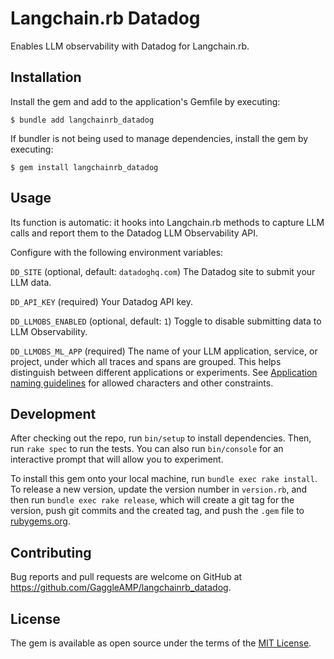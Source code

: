 # Langchain.rb Datadog

Enables LLM observability with Datadog for Langchain.rb.

## Installation

Install the gem and add to the application's Gemfile by executing:

    $ bundle add langchainrb_datadog

If bundler is not being used to manage dependencies, install the gem by executing:

    $ gem install langchainrb_datadog

## Usage

Its function is automatic: it hooks into Langchain.rb methods to capture LLM calls and report them to the Datadog LLM Observability API.

Configure with the following environment variables:

`DD_SITE` (optional, default: `datadoghq.com`)
The Datadog site to submit your LLM data.

`DD_API_KEY` (required)
Your Datadog API key.

`DD_LLMOBS_ENABLED` (optional, default: `1`)
Toggle to disable submitting data to LLM Observability.

`DD_LLMOBS_ML_APP` (required)
The name of your LLM application, service, or project, under which all traces and spans are grouped. This helps distinguish between different applications or experiments.
See [Application naming guidelines](https://docs.datadoghq.com/llm_observability/setup/api/#application-naming-guidelines) for allowed characters and other constraints.

## Development

After checking out the repo, run `bin/setup` to install dependencies. Then, run `rake spec` to run the tests. You can also run `bin/console` for an interactive prompt that will allow you to experiment.

To install this gem onto your local machine, run `bundle exec rake install`. To release a new version, update the version number in `version.rb`, and then run `bundle exec rake release`, which will create a git tag for the version, push git commits and the created tag, and push the `.gem` file to [rubygems.org](https://rubygems.org).

## Contributing

Bug reports and pull requests are welcome on GitHub at https://github.com/GaggleAMP/langchainrb_datadog.

## License

The gem is available as open source under the terms of the [MIT License](https://opensource.org/licenses/MIT).
